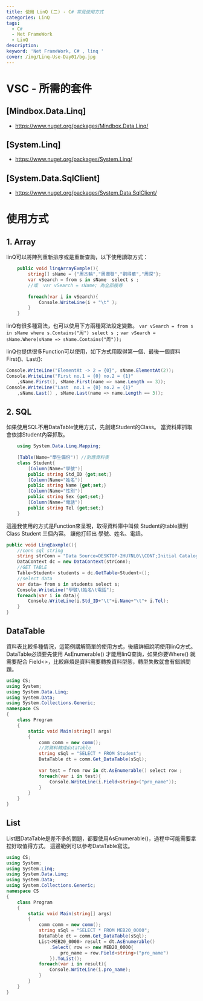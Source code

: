 ```yaml
---
title: 使用 LinQ (二) - C# 常見使用方式
categories: LinQ
tags: 
  - C#
  - Net FrameWork
  - LinQ
description:
keyword: 'Net FrameWork, C# , linq '
cover: /img/Linq-Use-Day01/bg.jpg
---
```


# VSC - 所需的套件
## [Mindbox.Data.Linq]
- https://www.nuget.org/packages/Mindbox.Data.Linq/

## [System.Linq]
- https://www.nuget.org/packages/System.Linq/

## [System.Data.SqlClient]
- https://www.nuget.org/packages/System.Data.SqlClient/

# 使用方式
## 1. Array
linQ可以將陣列重新排序或是重新查詢，以下使用讀取方式：
```CS
    public void linqArrayExmple(){
        string[] sName = {"周杰輪","周潤發","劉得華","周深"};
        var vSearch = from s in sName  select s ;
        //或  var vSearch = sName; 為全部搜尋
        
        foreach(var i in vSearch){
            Console.WriteLine(i + "\t" );
        }
    }
```

linQ有很多種寫法，也可以使用下方兩種寫法設定變數。
```var vSearch = from s in sName where s.Contains("周") select s ;```
```var vSearch = sName.Where(sName => sName.Contains("周"));```

linQ也提供很多Function可以使用，如下方式用取得第一個、最後一個資料 First()、Last():
```CS
Console.WriteLine("ElementAt -> 2 = {0}", sName.ElementAt(2));
Console.WriteLine("First no.1 = {0} no.2 = {1}" 
    ,sName.First(), sName.First(name => name.Length == 3));
Console.WriteLine("Last  no.1 = {0} no.2 = {1}" 
    ,sName.Last() , sName.Last(name => name.Length == 3));
```

## 2. SQL
如果使用SQL不用DataTable使用方式，先創建Student的Class。
當資料庫抓取會依據Student內容抓取。
```CS 
    using System.Data.Linq.Mapping;
    
    [Table(Name="學生備份")] //對應資料表
    class Student{
        [Column(Name="學號")]
        public string Std_ID {get;set;}
        [Column(Name="姓名")]
        public string Name {get;set;}
        [Column(Name="性別")]
        public string Sex {get;set;}
        [Column(Name="電話")]
        public string Tel {get;set;}
    }

```
這邊我使用的方式是Function來呈現，取得資料庫中叫做 Student的table讀到 Class Student 三個內容。
讓他打印出 學號、姓名、電話。
```CS
public void LinqEaxmple(){
    //conn sql string
    string strConn = "Data Source=DESKTOP-2HU7NL0\\CONT;Initial Catalog=Linq_Example;User ID=sa;Password=root;Pooling=True";
    DataContext dc = new DataContext(strConn);
    //GET TABLE
    Table<Student> students = dc.GetTable<Student>();
    //select data
    var data= from s in students select s;
    Console.WriteLine("學號\t姓名\t電話");
    foreach(var i in data){
        Console.WriteLine(i.Std_ID+"\t"+i.Name+"\t"+ i.Tel);
    }
}
```

## DataTable  
資料表比較多種情況，這範例講解簡單的使用方式，後續詳細說明使用linQ方式。
DataTable必須要先使用 AsEnumerable() 才能用linQ查詢，如果你要Where() 就需要配合 Field<>，比較麻煩是資料需要轉換資料型態，轉型失敗就會有錯誤問題。
```CS
using CS;
using System;
using System.Data.Linq;
using System.Data;
using System.Collections.Generic;
namespace CS
{
    class Program
    {
        static void Main(string[] args)
        {
            comm comm = new comm();
            //將資料轉成dataTable
            string sSql = "SELECT * FROM Student"; 
            DataTable dt = comm.Get_DataTable(sSql);
            
            var test = from row in dt.AsEnumerable() select row ;
            foreach(var i in test){
                Console.WriteLine(i.Field<string>("pro_name"));
            }
        }
    }
}
```

## List
List跟DataTable是差不多的問題，都要使用AsEnumerable()，過程中可能需要拿捏好取值得方式。
這邊範例可以參考DataTable寫法。
```CS
using CS;
using System;
using System.Linq;
using System.Data.Linq;
using System.Data;
using System.Collections.Generic;
namespace CS
{
    class Program
    {
        static void Main(string[] args)
        {
            comm comm = new comm();
            string sSql = "SELECT * FROM MEB20_0000"; 
            DataTable dt = comm.Get_DataTable(sSql);
            List<MEB20_0000> result = dt.AsEnumerable()
                .Select( row => new MEB20_0000{
                    pro_name = row.Field<string>("pro_name")
                }).ToList();
            foreach(var i in result){
                Console.WriteLine(i.pro_name);
            }
        }
    }
}
```